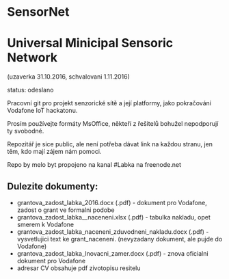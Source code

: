 # SensorNet
Universal Minicipal Sensoric Network 
======================
(uzaverka 31.10.2016, schvalovani 1.11.2016)
 
status: odeslano

Pracovní git pro projekt senzorické sítě a její platformy, jako pokračování Vodafone IoT hackatonu.

Prosím používejte formáty MsOffice, někteří z řešitelů bohužel nepodporují ty svobodné.

Repozitář je sice public, ale není potřeba dávat link na každou stranu, jen těm, kdo mají zájem nám pomoci.

Repo by melo byt propojeno na kanal #Labka na freenode.net

Dulezite dokumenty:
------------------- 
- grantova_zadost_labka_2016.docx (.pdf) - dokument pro Vodafone, zadost o grant ve formalni podobe
- grantova_zadost_labka__naceneni.xlsx (.pdf) - tabulka nakladu, opet smerem k Vodafone
- grantova_zadost_labka_naceneni_zduvodneni_nakladu.docx (.pdf) - vysvetlujici text ke grant_naceneni. (nevyzadany dokument, ale pujde do Vodafone)
- grantova_zadost_labka_Inovacni_zamer.docx (.pdf) - znova oficialni dokument pro Vodafone
- adresar CV obsahuje pdf zivotopisu resitelu





